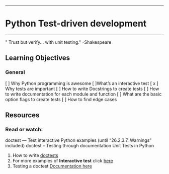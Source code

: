-----------------------------------
# Python Test-driven development
-----------------------------------

" Trust but verify... with unit testing."
                            -Shakespeare

## Learning Objectives

### General

[ ] Why Python programming is awesome
[ ]What’s an interactive test
[ x ] Why tests are important
[ ] How to write Docstrings to create tests
[ ] How to write documentation for each module and function
[ ] What are the basic option flags to create tests
[ ] How to find edge cases

## Resources
### Read or watch:

doctest — Test interactive Python examples (until “26.2.3.7. Warnings” included)
doctest – Testing through documentation
Unit Tests in Python
1. How to write [doctests](https://www.digitalocean.com/community/tutorials/how-to-write-doctests-in-python)
2. For more examples of **Interactive test** click [here](shttps://www.tutorialspoint.com/test-interactive-python-examples-doctest)
3. Testing a doctest [Documentation here](https://pymotw.com/3/doctest/)


